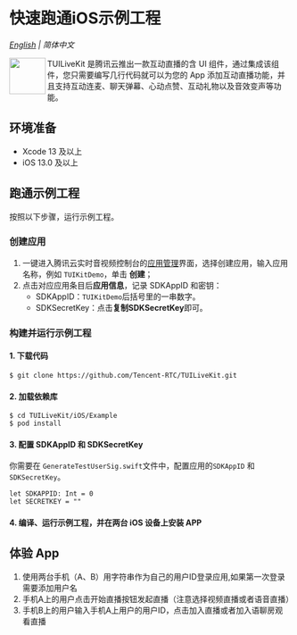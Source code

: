 # 快速跑通iOS示例工程

_[English](README.md) | 简体中文_

<img src="https://qcloudimg.tencent-cloud.cn/raw/ec034fc6e4cf42cae579d32f5ab434a1.png" align="left" width=65 height=65>TUILiveKit 是腾讯云推出一款互动直播的含 UI 组件，通过集成该组件，您只需要编写几行代码就可以为您的 App 添加互动直播功能，并且支持互动连麦、聊天弹幕、心动点赞、互动礼物以及音效变声等功能。

## 环境准备

- Xcode 13 及以上
- iOS 13.0 及以上

## 跑通示例工程

按照以下步骤，运行示例工程。

### 创建应用

1. 一键进入腾讯云实时音视频控制台的[应用管理](https://console.trtc.io/app)界面，选择创建应用，输入应用名称，例如 `TUIKitDemo`，单击 **创建**；
2. 点击对应应用条目后**应用信息**，记录 SDKAppID 和密钥：
   - SDKAppID：`TUIKitDemo`后括号里的一串数字。
   - SDKSecretKey：点击**复制SDKSecretKey**即可。

### 构建并运行示例工程

#### 1. 下载代码

```
$ git clone https://github.com/Tencent-RTC/TUILiveKit.git
```

#### 2. 加载依赖库

```
$ cd TUILiveKit/iOS/Example
$ pod install
```

#### 3. 配置 SDKAppID 和 SDKSecretKey

你需要在 `GenerateTestUserSig.swift`文件中，配置应用的`SDKAppID` 和 `SDKSecretKey`。

```
let SDKAPPID: Int = 0
let SECRETKEY = ""
```

#### 4. 编译、运行示例工程，并在两台 iOS 设备上安装 APP

## 体验 App

1. 使用两台手机（A、B）用字符串作为自己的用户ID登录应用,如果第一次登录需要添加用户名
2. 手机A上的用户点击开始直播按钮发起直播（注意选择视频直播或者语音直播）
3. 手机B上的用户输入手机A上用户的用户ID，点击加入直播或者加入语聊房观看直播
